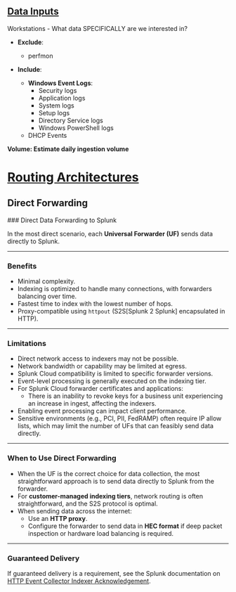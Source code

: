 <h2><u>Data Inputs</u></h2>
Workstations
  - What data SPECIFICALLY are we interested in?

- **Exclude**: 
  - perfmon

- **Include**:
  - **Windows Event Logs**:
    - Security logs
    - Application logs
    - System logs
    - Setup logs
    - Directory Service logs
    - Windows PowerShell logs
  - DHCP Events

**Volume: Estimate daily ingestion volume**

<h1><u>Routing Architectures</u></h2>
<h2>Direct Forwarding</h1>
### Direct Data Forwarding to Splunk

In the most direct scenario, each **Universal Forwarder (UF)** sends data directly to Splunk.

---

### **Benefits**
- Minimal complexity.
- Indexing is optimized to handle many connections, with forwarders balancing over time.
- Fastest time to index with the lowest number of hops.
- Proxy-compatible using `httpout` (S2S[Splunk 2 Splunk] encapsulated in HTTP).

---

### **Limitations**
- Direct network access to indexers may not be possible.
- Network bandwidth or capability may be limited at egress.
- Splunk Cloud compatibility is limited to specific forwarder versions.
- Event-level processing is generally executed on the indexing tier.
- For Splunk Cloud forwarder certificates and applications:
  - There is an inability to revoke keys for a business unit experiencing an increase in ingest, affecting the indexers.
- Enabling event processing can impact client performance.
- Sensitive environments (e.g., PCI, PII, FedRAMP) often require IP allow lists, which may limit the number of UFs that can feasibly send data directly.

---

### **When to Use Direct Forwarding**
- When the UF is the correct choice for data collection, the most straightforward approach is to send data directly to Splunk from the forwarder.
- For **customer-managed indexing tiers**, network routing is often straightforward, and the S2S protocol is optimal.
- When sending data across the internet:
  - Use an **HTTP proxy**.
  - Configure the forwarder to send data in **HEC format** if deep packet inspection or hardware load balancing is required.

---

### **Guaranteed Delivery**
If guaranteed delivery is a requirement, see the Splunk documentation on [HTTP Event Collector Indexer Acknowledgement](https://docs.splunk.com/Documentation/Splunk/latest/Data/AboutHECIDXAck).
